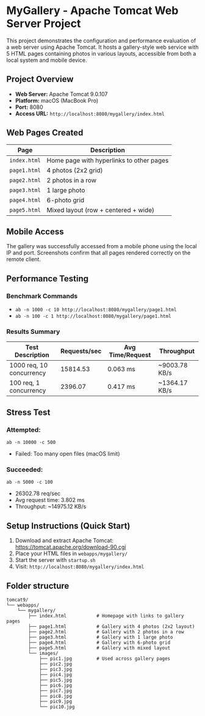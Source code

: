 
#  MyGallery - Apache Tomcat Web Server Project

This project demonstrates the configuration and performance evaluation of a web server using Apache Tomcat. It hosts a gallery-style web service with 5 HTML pages containing photos in various layouts, accessible from both a local system and mobile device.

## Project Overview

- **Web Server:** Apache Tomcat 9.0.107  
- **Platform:** macOS (MacBook Pro)  
- **Port:** 8080  
- **Access URL:** `http://localhost:8080/mygallery/index.html`

## Web Pages Created

| Page         | Description                        |
|--------------|------------------------------------|
| `index.html` | Home page with hyperlinks to other pages |
| `page1.html` | 4 photos (2x2 grid)                |
| `page2.html` | 2 photos in a row                  |
| `page3.html` | 1 large photo                      |
| `page4.html` | 6-photo grid                       |
| `page5.html` | Mixed layout (row + centered + wide) |

## Mobile Access

The gallery was successfully accessed from a mobile phone using the local IP and port. Screenshots confirm that all pages rendered correctly on the remote client.

## Performance Testing

### Benchmark Commands

- `ab -n 1000 -c 10 http://localhost:8080/mygallery/page1.html`
- `ab -n 100 -c 1 http://localhost:8080/mygallery/page1.html`

### Results Summary

| Test Description            | Requests/sec | Avg Time/Request | Throughput |
|----------------------------|--------------|------------------|------------|
| 1000 req, 10 concurrency   | 15814.53     | 0.063 ms         | ~9003.78 KB/s |
| 100 req, 1 concurrency     | 2396.07      | 0.417 ms         | ~1364.17 KB/s |

## Stress Test

### Attempted: 
`ab -n 10000 -c 500`  

- Failed: Too many open files (macOS limit)

### Succeeded: 
`ab -n 5000 -c 100`  

- 26302.78 req/sec  
- Avg request time: 3.802 ms  
- Throughput: ~14975.12 KB/s  


##  Setup Instructions (Quick Start)

1. Download and extract Apache Tomcat: https://tomcat.apache.org/download-90.cgi
2. Place your HTML files in `webapps/mygallery/`
3. Start the server with `startup.sh`
4. Visit: `http://localhost:8080/mygallery/index.html`

## Folder structure 

```
tomcat9/
└── webapps/
    └── mygallery/
        ├── index.html           # Homepage with links to gallery pages
        ├── page1.html           # Gallery with 4 photos (2x2 layout)
        ├── page2.html           # Gallery with 2 photos in a row
        ├── page3.html           # Gallery with 1 large photo
        ├── page4.html           # Gallery with 6-photo grid
        ├── page5.html           # Gallery with mixed layout
        └── images/
            ├── pic1.jpg         # Used across gallery pages
            ├── pic2.jpg
            ├── pic3.jpg
            ├── pic4.jpg
            ├── pic5.jpg
            ├── pic6.jpg
            ├── pic7.jpg
            ├── pic8.jpg
            ├── pic9.jpg
            └── pic10.jpg
```

